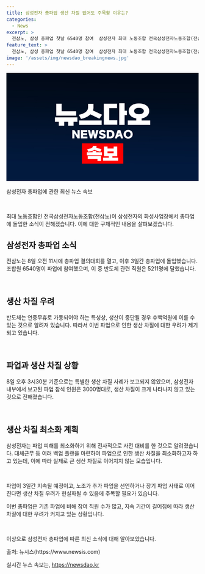 ```yaml
---
title: 삼성전자 총파업 생산 차질 없어도 주목할 이유는?
categories:
  - News
excerpt: >
  전삼노, 삼성 총파업 첫날 6540명 참여  삼성전자 최대 노동조합 전국삼성전자노동조합(전삼노)이 8일부터 3일간 총파업에 돌입했다. 반도체 생산에 주요 영향을 미칠 것이 우려되었지만, 현재까지 생산 차질은 없는 상황으로 파악되고 있다. 6540명의 조합원이 참여한 가운데, 파업으로 인한 생산 차질 우려는 여전히 삼성에 대한 관심을 끌고 있다.
feature_text: >
  전삼노, 삼성 총파업 첫날 6540명 참여  삼성전자 최대 노동조합 전국삼성전자노동조합(전삼노)이 8일부터 3일간 총파업에 돌입했다. 반도체 생산에 주요 영향을 미칠 것이 우려되었지만, 현재까지 생산 차질은 없는 상황으로 파악되고 있다. 6540명의 조합원이 참여한 가운데, 파업으로 인한 생산 차질 우려는 여전히 삼성에 대한 관심을 끌고 있다.
image: '/assets/img/newsdao_breakingnews.jpg'
---
```


<p><img src="/assets/img/newsdao_breakingnews.jpg" alt="implanttips 속보" /></p>

<p>삼성전자 총파업에 관한 최신 뉴스 속보</p>

<p data-ke-size="size16">&nbsp;</p>

<p>최대 노동조합인 전국삼성전자노동조합(전삼노)이 삼성전자의 화성사업장에서 총파업에 돌입한 소식이 전해졌습니다. 이에 대한 구체적인 내용을 살펴보겠습니다.</p>

<h2 data-ke-size="size26">삼성전자 총파업 소식</h2>

<p>전삼노는 8일 오전 11시에 총파업 결의대회를 열고, 이후 3일간 총파업에 돌입했습니다. 조합원 6540명이 파업에 참여했으며, 이 중 반도체 관련 직원은 5211명에 달했습니다.</p>

<p data-ke-size="size16">&nbsp;</p>

<h2 data-ke-size="size26">생산 차질 우려</h2>

<p>반도체는 연중무휴로 가동되어야 하는 특성상, 생산이 중단될 경우 수백억원에 이를 수 있는 것으로 알려져 있습니다. 따라서 이번 파업으로 인한 생산 차질에 대한 우려가 제기되고 있습니다.</p>

<p data-ke-size="size16">&nbsp;</p>

<h2 data-ke-size="size26">파업과 생산 차질 상황</h2>

<p>8일 오후 3시30분 기준으로는 특별한 생산 차질 사례가 보고되지 않았으며, 삼성전자 내부에서 보고된 파업 참석 인원은 3000명대로, 생산 차질이 크게 나타나지 않고 있는 것으로 전해졌습니다.</p>

<p data-ke-size="size16">&nbsp;</p>

<h2 data-ke-size="size26">생산 차질 최소화 계획</h2>

<p>삼성전자는 파업 피해를 최소화하기 위해 전사적으로 사전 대비를 한 것으로 알려졌습니다. 대체근무 등 여러 백업 플랜을 마련하여 파업으로 인한 생산 차질을 최소화하고자 하고 있는데, 이에 따라 실제로 큰 생산 차질로 이어지지 않는 모습입니다.</p>

<p data-ke-size="size16">&nbsp;</p>

<p>파업이 3일간 지속될 예정이고, 노조가 추가 파업을 선언하거나 장기 파업 사태로 이어진다면 생산 차질 우려가 현실화될 수 있음에 주목할 필요가 있습니다.</p>

<p>이번 총파업은 기존 파업에 비해 참여 직원 수가 많고, 지속 기간이 길어짐에 따라 생산 차질에 대한 우려가 커지고 있는 상황입니다.</p>

<p data-ke-size="size16">&nbsp;</p>

<p>이상으로 삼성전자 총파업에 따른 최신 소식에 대해 알아보았습니다.</p>

<p>출처: 뉴시스(https://www.newsis.com)</p>
실시간 뉴스 속보는, <a href="https://newsdao.kr" rel="dofollow">https://newsdao.kr</a>


